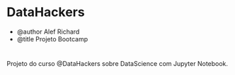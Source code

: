 # DataHackers

- @author Alef Richard 
- @title Projeto Bootcamp
#
Projeto do curso @DataHackers sobre DataScience com Jupyter Notebook.